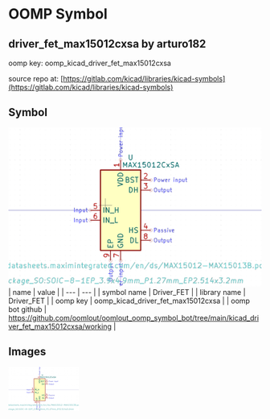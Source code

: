 # OOMP Symbol  
## driver_fet_max15012cxsa  by arturo182  
  
oomp key: oomp_kicad_driver_fet_max15012cxsa  
  
source repo at: [https://gitlab.com/kicad/libraries/kicad-symbols](https://gitlab.com/kicad/libraries/kicad-symbols)  
## Symbol  
  
[![working.png](working_600.png)](working.png)  
| name | value | 
| --- | --- | 
| symbol name | Driver_FET | 
| library name | Driver_FET | 
| oomp key | oomp_kicad_driver_fet_max15012cxsa | 
| oomp bot github | https://github.com/oomlout/oomlout_oomp_symbol_bot/tree/main/kicad_driver_fet_max15012cxsa/working | 
## Images  
  
[![working.png](working_140.png)](working.png)  
